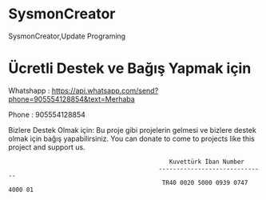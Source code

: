 # SysmonCreator
SysmonCreator,Update Programing
 # Ücretli Destek ve Bağış Yapmak için
  
  Whatshapp : https://api.whatsapp.com/send?phone=905554128854&text=Merhaba
 
  Phone : 905554128854
  
Bizlere Destek Olmak için:
Bu proje gibi projelerin gelmesi ve bizlere destek olmak için bağış yapabilirsiniz.
You can donate to come to projects like this project and support us.

                                                 Kuvettürk İban Number
                                              ------------------------------
                                               TR40 0020 5000 0939 0747 4000 01
